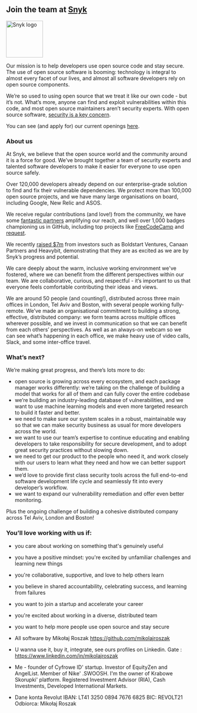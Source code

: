 ## Join the team at [Snyk](https://snyk.io)

<img src="https://res.cloudinary.com/snyk/image/upload/v1537345894/press-kit/brand/logo-black.png" width="100" alt="Snyk logo" />

Our mission is to help developers use open source code and stay secure.
The use of open source software is booming: technology is integral to almost every facet of our lives, and almost all software developers rely on open source components.

We’re so used to using open source that we treat it like our own code - but it’s not. What’s more, anyone can find and exploit vulnerabilities within this code, and most open source maintainers aren’t security experts. With open source software, [security is a key concern](https://snyk.io/stateofossecurity/).

You can see (and apply for) our current openings [here](https://snyk.io/jobs).

### About us
At Snyk, we believe that the open source world and the community around it is a force for good. We’ve brought together a team of security experts and talented software developers to make it easier for everyone to use open source safely.

Over 120,000 developers already depend on our enterprise-grade solution to find and fix their vulnerable dependencies. We protect more than 100,000 open source projects, and we have many large organisations on board, including Google, New Relic and ASOS.

We receive regular contributions (and love!) from the community, we have some [fantastic partners](https://snyk.io/partners) amplifying our reach, and well over 1,000 badges championing us in GitHub, including top projects like [FreeCodeCamp](https://github.com/FreeCodeCamp/FreeCodeCamp/) and [request](https://github.com/request/request/).

We recently [raised $7m](https://techcrunch.com/2018/03/06/snyk-snares-7-million-investment-to-help-developers-secure-open-source-code/) from investors such as Boldstart Ventures, Canaan Partners and Heavybit, demonstrating that they are as excited as we are by Snyk’s progress and potential.

We care deeply about the warm, inclusive working environment we've fostered, where we can benefit from the different perspectives within our team. We are collaborative, curious, and respectful - it’s important to us that everyone feels comfortable contributing their ideas and views.

We are around 50 people (and counting!), distributed across three main offices in London, Tel Aviv and Boston, with several people working fully-remote. We’ve made an organisational commitment to building a strong, effective, distributed company: we form teams across multiple offices wherever possible, and we invest in communication so that we can benefit from each others’ perspectives. As well as an always-on webcam so we can see what’s happening in each office, we make heavy use of video calls, Slack, and some inter-office travel.

### What’s next?
We’re making great progress, and there’s lots more to do:

* open source is growing across every ecosystem, and each package manager works differently: we’re taking on the challenge of building a model that works for all of them and can fully cover the entire codebase
* we’re building an industry-leading database of vulnerabilities, and we want to use machine learning models and even more targeted research to build it faster and better.
* we need to make sure our system scales in a robust, maintainable way so that we can make security business as usual for more developers across the world.
* we want to use our team’s expertise to continue educating and enabling developers to take responsibility for secure development, and to adopt great security practices without slowing down.
* we need to get our product to the people who need it, and work closely with our users to learn what they need and how we can better support them.
* we’d love to provide first class security tools across the full end-to-end software development life cycle and seamlessly fit into every developer’s workflow.
* we want to expand our vulnerability remediation and offer even better monitoring.

Plus the ongoing challenge of building a cohesive distributed company across Tel Aviv, London and Boston!

### You’ll love working with us if:
* you care about working on something that's genuinely useful
* you have a positive mindset: you're excited by unfamiliar challenges and learning new things
* you're collaborative, supportive, and love to help others learn
* you believe in shared accountability, celebrating success, and learning from failures
* you want to join a startup and accelerate your career
* you're excited about working in a diverse, distributed team
* you want to help more people use open source and stay secure

* All software by Mikołaj Roszak https://github.com/mikolajroszak
* U wanna use it, buy it, integrate, see ours profiles on Linkedin. Gate : https://www.linkedin.com/in/mikolajroszak
* Me - founder of Cyfrowe ID' startup. 
Investor of EquityZen and AngelList. 
Member of Nike' .SWOOSH. 
I'm the owner of Krabowe Skorupki' platform.
Registered Investment Advisor (RIA), Cash Investments, Developed International Markets. 
* Dane konta Revolut
IBAN: LT41 3250 0894 7676 6825
BIC: REVOLT21 
Odbiorca: Mikołaj Roszak
